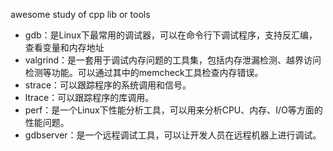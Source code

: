 awesome study of cpp lib or tools

- gdb：是Linux下最常用的调试器，可以在命令行下调试程序，支持反汇编，查看变量和内存地址
- valgrind：是一套用于调试内存问题的工具集，包括内存泄漏检测、越界访问检测等功能。可以通过其中的memcheck工具检查内存错误。
- strace：可以跟踪程序的系统调用和信号。
- ltrace：可以跟踪程序的库调用。
- perf：是一个Linux下性能分析工具，可以用来分析CPU、内存、I/O等方面的性能问题。
- gdbserver：是一个远程调试工具，可以让开发人员在远程机器上进行调试。
